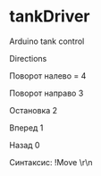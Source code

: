 # tankDriver
Arduino tank control 



Directions

Поворот налево = 4

Поворот направо 3

Остановка 2

Вперед 1

Назад 0


Синтаксис: !Move <direction> <duration>\r\n
